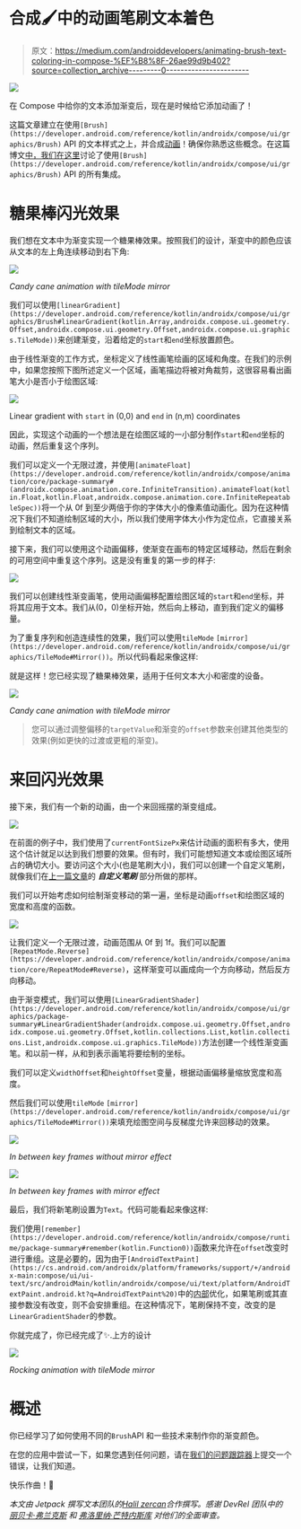 # 合成🖌️中的动画笔刷文本着色

> 原文：<https://medium.com/androiddevelopers/animating-brush-text-coloring-in-compose-%EF%B8%8F-26ae99d9b402?source=collection_archive---------0----------------------->

![](img/d871039693c95492fe7d3961ec5e6eb3.png)

在 Compose 中给你的文本添加渐变后，现在是时候给它添加动画了！

这篇文章建立在使用`[Brush](https://developer.android.com/reference/kotlin/androidx/compose/ui/graphics/Brush)` API 的文本样式之上，并合成[动画](https://developer.android.com/jetpack/compose/animation)！确保你熟悉这些概念。在这篇博文[中，我们在这里](/androiddevelopers/brushing-up-on-compose-text-coloring-84d7d70dd8fa)讨论了使用`[Brush](https://developer.android.com/reference/kotlin/androidx/compose/ui/graphics/Brush)` API 的所有集成。

# 糖果棒闪光效果

我们想在文本中为渐变实现一个糖果棒效果。按照我们的设计，渐变中的颜色应该从文本的左上角连续移动到右下角:

![](img/1d7a5ec895343c70efacc2d16c8bfb98.png)

*Candy cane animation with tileMode mirror*

我们可以使用`[linearGradient](https://developer.android.com/reference/kotlin/androidx/compose/ui/graphics/Brush#linearGradient(kotlin.Array,androidx.compose.ui.geometry.Offset,androidx.compose.ui.geometry.Offset,androidx.compose.ui.graphics.TileMode))`来创建渐变，沿着给定的`start`和`end`坐标放置颜色。

由于线性渐变的工作方式，坐标定义了线性画笔绘画的区域和角度。在我们的示例中，如果您按照下图所述定义一个区域，画笔描边将被对角裁剪，这很容易看出画笔大小是否小于绘图区域:

![](img/4b65306f87fe3f0ac36c43251d28be49.png)

Linear gradient with `start` in (0,0) and `end` in (n,m) coordinates

因此，实现这个动画的一个想法是在绘图区域的一小部分制作`start`和`end`坐标的动画，然后重复这个序列。

我们可以定义一个无限过渡，并使用`[animateFloat](https://developer.android.com/reference/kotlin/androidx/compose/animation/core/package-summary#(androidx.compose.animation.core.InfiniteTransition).animateFloat(kotlin.Float,kotlin.Float,androidx.compose.animation.core.InfiniteRepeatableSpec))`将一个从 0f 到至少两倍于你的字体大小的像素值动画化。因为在这种情况下我们不知道绘制区域的大小，所以我们使用字体大小作为定位点，它直接关系到绘制文本的区域。

接下来，我们可以使用这个动画偏移，使渐变在画布的特定区域移动，然后在剩余的可用空间中重复这个序列。这是没有重复的第一步的样子:

![](img/1d70b7153a0ad641a26e9dd3a3f8ca52.png)

我们可以创建线性渐变画笔，使用动画偏移配置绘图区域的`start`和`end`坐标，并将其应用于文本。我们从(0，0)坐标开始，然后向上移动，直到我们定义的偏移量。

为了重复序列和创造连续性的效果，我们可以使用`tileMode` `[mirror](https://developer.android.com/reference/kotlin/androidx/compose/ui/graphics/TileMode#Mirror())`。所以代码看起来像这样:

就是这样！您已经实现了糖果棒效果，适用于任何文本大小和密度的设备。

![](img/1d7a5ec895343c70efacc2d16c8bfb98.png)

*Candy cane animation with tileMode mirror*

> 您可以通过调整偏移的`targetValue`和渐变的`offset`参数来创建其他类型的效果(例如更快的过渡或更粗的渐变)。

# 来回闪光效果

接下来，我们有一个新的动画，由一个来回摇摆的渐变组成。

![](img/4275a84f0e59ba6bfd8db16d4bd52fb0.png)

在前面的例子中，我们使用了`currentFontSizePx`来估计动画的面积有多大，使用这个估计就足以达到我们想要的效果。但有时，我们可能想知道文本或绘图区域所占的确切大小。要访问这个大小(也是笔刷大小)，我们可以创建一个自定义笔刷，就像我们在[上一篇文章](/androiddevelopers/brushing-up-on-compose-text-coloring-84d7d70dd8fa)的 ***自定义笔刷*** 部分所做的那样。

我们可以开始考虑如何绘制渐变移动的第一遍，坐标是动画`offset`和绘图区域的宽度和高度的函数。

![](img/0140404b7381001ea4763e1d21b447c3.png)

让我们定义一个无限过渡，动画范围从 0f 到 1f。我们可以配置`[RepeatMode.Reverse](https://developer.android.com/reference/kotlin/androidx/compose/animation/core/RepeatMode#Reverse)`，这样渐变可以画成向一个方向移动，然后反方向移动。

由于渐变模式，我们可以使用`[LinearGradientShader](https://developer.android.com/reference/kotlin/androidx/compose/ui/graphics/package-summary#LinearGradientShader(androidx.compose.ui.geometry.Offset,androidx.compose.ui.geometry.Offset,kotlin.collections.List,kotlin.collections.List,androidx.compose.ui.graphics.TileMode))`方法创建一个线性渐变画笔。和以前一样，从和到表示画笔将要绘制的坐标。

我们可以定义`widthOffset`和`heightOffset`变量，根据动画偏移量缩放宽度和高度。

然后我们可以使用`tileMode` `[mirror](https://developer.android.com/reference/kotlin/androidx/compose/ui/graphics/TileMode#Mirror())`来填充绘图空间与反梯度允许来回移动的效果。

![](img/5f9e589c6c87f21133fe572bcf48efcc.png)

*In between key frames without mirror effect*

![](img/6358c121c2c87b9e8ff6e18940f5ca69.png)

*In between key frames with mirror effect*

最后，我们将新笔刷设置为`Text`。代码可能看起来像这样:

我们使用`[remember](https://developer.android.com/reference/kotlin/androidx/compose/runtime/package-summary#remember(kotlin.Function0))`函数来允许在`offset`改变时进行重组。这是必要的，因为由于`[AndroidTextPaint](https://cs.android.com/androidx/platform/frameworks/support/+/androidx-main:compose/ui/ui-text/src/androidMain/kotlin/androidx/compose/ui/text/platform/AndroidTextPaint.android.kt?q=AndroidTextPaint%20)`中的[内部](https://cs.android.com/androidx/platform/frameworks/support/+/androidx-main:compose/ui/ui-text/src/androidMain/kotlin/androidx/compose/ui/text/platform/AndroidTextPaint.android.kt;l=92)优化，如果笔刷或其直接参数没有改变，则不会安排重组。在这种情况下，笔刷保持不变，改变的是`LinearGradientShader`的参数。

你就完成了，你已经完成了✨.上方的设计

![](img/4275a84f0e59ba6bfd8db16d4bd52fb0.png)

*Rocking animation with tileMode mirror*

# 概述

你已经学习了如何使用不同的`Brush`API 和一些技术来制作你的渐变颜色。

在您的应用中尝试一下，如果您遇到任何问题，请在[我们的问题跟踪器](https://issuetracker.google.com/issues/new?component=779818&template=1371638)上提交一个错误，让我们知道。

快乐作曲！👋

*本文由 Jetpack 撰写文本团队的*[*Halil zercan*](http://twitter.com/halilozercan)*合作撰写。感谢 DevRel 团队中的* [*丽贝卡·弗兰克斯*](https://twitter.com/riggaroo) *和* [*弗洛里纳·芒特内斯库*](https://twitter.com/FMuntenescu) *对他们的全面审查。*
